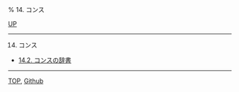 % 14. コンス

[UP](index.html)  

---

14. コンス

- [14.2. コンスの辞書](14.2.html)

---
[TOP](index.html),  [Github](https://github.com/nptcl/npt-japanese)

